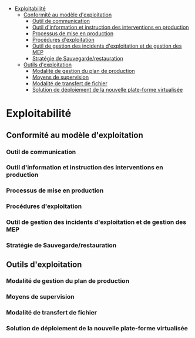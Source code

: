 -   [Exploitabilité](#exploitabilité)
    -   [Conformité au modèle
        d'exploitation](#conformité-au-modèle-dexploitation)
        -   [Outil de communication](#outil-de-communication)
        -   [Outil d'information et instruction des interventions en
            production](#outil-dinformation-et-instruction-des-interventions-en-production)
        -   [Processus de mise en
            production](#processus-de-mise-en-production)
        -   [Procédures d'exploitation](#procédures-dexploitation)
        -   [Outil de gestion des incidents d'exploitation et de gestion
            des
            MEP](#outil-de-gestion-des-incidents-dexploitation-et-de-gestion-des-mep)
        -   [Stratégie de
            Sauvegarde/restauration](#stratégie-de-sauvegarderestauration)
    -   [Outils d'exploitation](#outils-dexploitation)
        -   [Modalité de gestion du plan de
            production](#modalité-de-gestion-du-plan-de-production)
        -   [Moyens de supervision](#moyens-de-supervision)
        -   [Modalité de transfert de
            fichier](#modalité-de-transfert-de-fichier)
        -   [Solution de déploiement de la nouvelle plate-forme
            virtualisée](#solution-de-déploiement-de-la-nouvelle-plate-forme-virtualisée)

Exploitabilité
==============

Conformité au modèle d'exploitation
-----------------------------------

### Outil de communication

### Outil d'information et instruction des interventions en production

### Processus de mise en production

### Procédures d'exploitation

### Outil de gestion des incidents d'exploitation et de gestion des MEP

### Stratégie de Sauvegarde/restauration

Outils d'exploitation
---------------------

### Modalité de gestion du plan de production

### Moyens de supervision

### Modalité de transfert de fichier

### Solution de déploiement de la nouvelle plate-forme virtualisée
